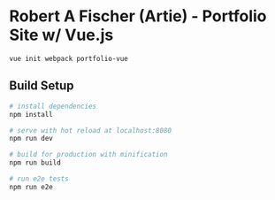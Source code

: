 # Robert A Fischer (Artie) - Portfolio Site w/ Vue.js

`vue init webpack portfolio-vue`

## Build Setup

``` bash
# install dependencies
npm install

# serve with hot reload at localhost:8080
npm run dev

# build for production with minification
npm run build

# run e2e tests
npm run e2e
